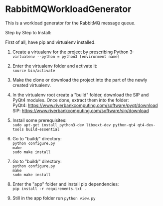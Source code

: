 # RabbitMQWorkloadGenerator

This is a workload generator for the RabbitMQ message queue.

Step by Step to Install:

First of all, have pip and virtualenv installed.

1. Create a virtualenv for the project by prescribing Python 3:<br>
```virtualenv --python = python3 [environment name]```

2. Enter the virtualenv folder and activate it:<br>
```source bin/activate```

3. Make the clone or download the project into the part of the newly created virtualenv.

4. In the virtualenv root create a "build" folder, download the SIP and PyQt4 modules. Once done, extract them into the folder:<br>
PyQt4: https://www.riverbankcomputing.com/software/pyqt/download<br>
SIP: https://www.riverbankcomputing.com/software/sip/download<br>

5. Install some prerequisites:<br>
```sudo apt-get install python3-dev libxext-dev python-qt4 qt4-dev-tools build-essential```

6. Go to "build/<SIP folder>" directory:<br>
```python configure.py``` <br>
```make``` <br>
```sudo make install```

6. Go to "build/<PyQt4 folder>" directory:<br>
```python configure.py``` <br>
```make``` <br>
```sudo make install```

8. Enter the "app" folder and install pip dependencies:<br>
```pip install -r requirements.txt .```

9. Still in the app folder run ```python view.py```